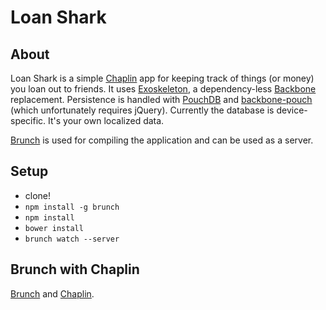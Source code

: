 # Loan Shark
## About
Loan Shark is a simple [Chaplin](http://chaplinjs.org) app for keeping track of things (or money) you loan out to friends. It uses [Exoskeleton](http://exosjs.com), a dependency-less [Backbone](http://backbonejs.org) replacement. Persistence is handled with [PouchDB](http://pouchdb.com) and [backbone-pouch](https://github.com/albatrocity/backbone-pouch) (which unfortunately requires jQuery). Currently the database is device-specific. It's your own localized data.

[Brunch](http://brunch.io) is used for compiling the application and can be used as a server.

## Setup
* clone!
* `npm install -g brunch`
* `npm install`
* `bower install`
* `brunch watch --server`

## Brunch with Chaplin

[Brunch](http://brunch.io) and [Chaplin](http://chaplinjs.org).
